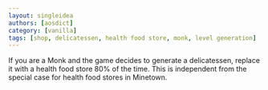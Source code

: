 ```yaml
---
layout: singleidea
authors: [aosdict]
category: [vanilla]
tags: [shop, delicatessen, health food store, monk, level generation]
---
```

If you are a Monk and the game decides to generate a delicatessen, replace it with a health food store 80% of the time. This is independent from the special case for health food stores in Minetown.
